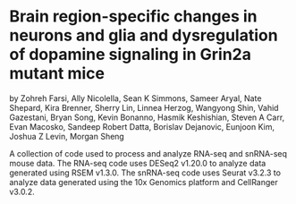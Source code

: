 # Brain region-specific changes in neurons and glia and dysregulation of dopamine signaling in Grin2a mutant mice
by Zohreh Farsi, Ally Nicolella, Sean K Simmons, Sameer Aryal, Nate Shepard, Kira Brenner, Sherry Lin, Linnea Herzog, Wangyong Shin, Vahid Gazestani, Bryan Song, Kevin Bonanno, Hasmik Keshishian, Steven A Carr, Evan Macosko, Sandeep Robert Datta, Borislav Dejanovic, Eunjoon Kim, Joshua Z Levin, Morgan Sheng

A collection of code used to process and analyze RNA-seq and snRNA-seq mouse data. The RNA-seq code uses DESeq2 v1.20.0 to analyze data generated using RSEM v1.3.0. The snRNA-seq code uses Seurat v3.2.3 to analyze data generated using the 10x Genomics platform and CellRanger v3.0.2.
